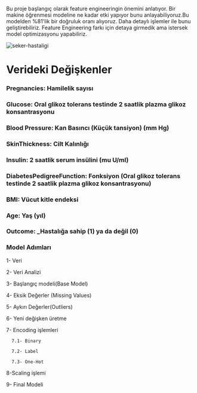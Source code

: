 Bu proje başlangıç olarak feature engineeringin önemini anlatıyor. Bir makine öğrenmesi modeline ne kadar etki yapıyor bunu anlayabiliyoruz.Bu modelden %81'lik bir doğruluk oranı alıyoruz. Daha detaylı işlemler ile bunu geliştirebiliriz. Feature Engineering farkı için detaya girmedik ama istersek model optimizasyonu yapabiliriz.


![seker-hastaligi](https://github.com/user-attachments/assets/12ff79c5-97bb-4eb2-bb48-682b9a5052ab)



# Verideki Değişkenler

### Pregnancies:  Hamilelik sayısı


### Glucose:  Oral glikoz tolerans testinde 2 saatlik plazma glikoz konsantrasyonu


### Blood Pressure:  Kan Basıncı (Küçük tansiyon) (mm Hg)


### SkinThickness:  Cilt Kalınlığı


### Insulin:  2 saatlik serum insülini (mu U/ml)


### DiabetesPedigreeFunction: Fonksiyon (Oral glikoz tolerans testinde 2 saatlik plazma glikoz konsantrasyonu)


### BMI:  Vücut kitle endeksi


### Age: Yaş (yıl)


### Outcome: _Hastalığa sahip (1) ya da değil (0)






### Model Adımları 


   1- Veri 

   
   2- Veri Analizi

   
   3- Başlangıç modeli(Base Model)

   
   4- Eksik Değerler (Missing Values)

   
   5- Aykırı Değerler(Outliers)

   
   6- Yeni değişken üretme

   
   7- Encoding işlemleri

   
      7.1- Binary
      
      7.2- Label
      
      7.3- One-Hot
      
   8-Scaling işlemi 

   
   9- Final Modeli
   
